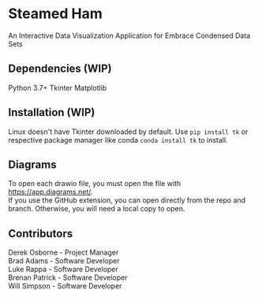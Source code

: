 # Steamed Ham
An Interactive Data Visualization Application for Embrace Condensed Data Sets

## Dependencies (WIP)
Python 3.7+
Tkinter
Matplotlib

## Installation (WIP)
Linux doesn't have Tkinter downloaded by default. Use `pip install tk` or respective package manager like conda `conda install tk` to install.

## Diagrams
To open each drawio file, you must open the file with https://app.diagrams.net/.  
If you use the GitHub extension, you can open directly from the repo and branch. Otherwise, you will need a local copy to open.

## Contributors
Derek Osborne - Project Manager    
Brad Adams - Software Developer  
Luke Rappa - Software Developer  
Brenan Patrick - Software Developer  
Will Simpson -  Software Developer  

